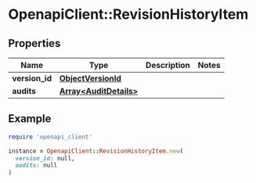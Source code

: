 # OpenapiClient::RevisionHistoryItem

## Properties

| Name | Type | Description | Notes |
| ---- | ---- | ----------- | ----- |
| **version_id** | [**ObjectVersionId**](ObjectVersionId.md) |  |  |
| **audits** | [**Array&lt;AuditDetails&gt;**](AuditDetails.md) |  |  |

## Example

```ruby
require 'openapi_client'

instance = OpenapiClient::RevisionHistoryItem.new(
  version_id: null,
  audits: null
)
```

